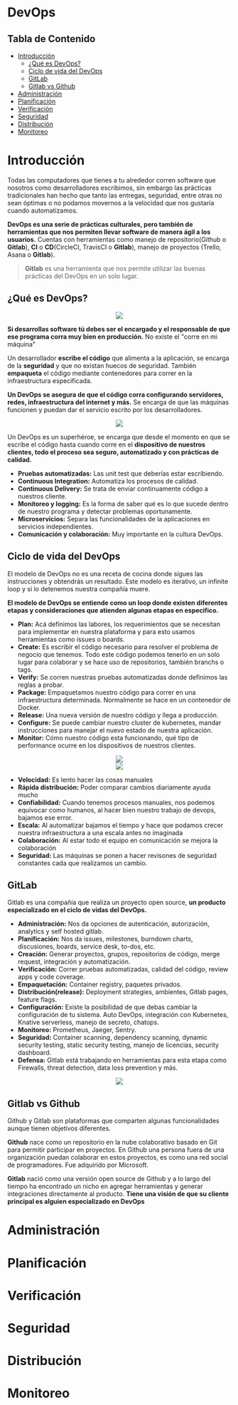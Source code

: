 # DevOps<!-- omit in toc -->

## Tabla de Contenido<!-- omit in toc -->
- [Introducción](#introducción)
  - [¿Qué es DevOps?](#qué-es-devops)
  - [Ciclo de vida del DevOps](#ciclo-de-vida-del-devops)
  - [GitLab](#gitlab)
  - [Gitlab vs Github](#gitlab-vs-github)
- [Administración](#administración)
- [Planificación](#planificación)
- [Verificación](#verificación)
- [Seguridad](#seguridad)
- [Distribución](#distribución)
- [Monitoreo](#monitoreo)

# Introducción

Todas las computadores que tienes a tu alrededor corren software que nosotros como desarrolladores escribimos, sin embargo las prácticas tradicionales han hecho que tanto las entregas, seguridad, entre otras no sean óptimas o no podamos movernos a la velocidad que nos gustaría cuando automatizamos.

**DevOps es una serie de prácticas culturales, pero también de herramientas que nos permiten llevar software de manera ágil a los usuarios.** Cuentas con herramientas como manejo de repositorio(Github o **Gitlab**), **CI** o **CD**(CircleCI, TravisCI o **Gitlab**), manejo de proyectos (Trello, Asana o **Gitlab**).

> **Gitlab** es una herramienta que nos permite utilizar las buenas prácticas del DevOps en un solo lugar.

## ¿Qué es DevOps?

<div align="center">
  <img src="img/devops.jpg">
</div>

**Si desarrollas software tú debes ser el encargado y el responsable de que ese programa corra muy bien en producción.** No existe el "corre en mi máquina"

Un desarrollador **escribe el código** que alimenta a la aplicación, se encarga de la **seguridad** y que no existan huecos de seguridad. También **empaqueta** el código mediante contenedores para correr en la infraestructura especificada.

**Un DevOps se asegura de que el código corra configurando servidores, redes, infraestructura del internet y más.** Se encarga de que las máquinas funcionen y puedan dar el servicio escrito por los desarrolladores.

<div align="center">
  <img src="img/1.png">
</div>


Un DevOps es un superhéroe, se encarga que desde el momento en que se escribe el código hasta cuando corre en el **dispositivo de nuestros clientes, todo el proceso sea seguro, automatizado y con prácticas de calidad.**

* **Pruebas automatizadas:** Las unit test que deberías estar escribiendo.
* **Continuous Integration:** Automatiza los procesos de calidad.
* **Continuous Delivery:** Se trata de enviar continuamente código a nuestros cliente.
* **Monitoreo y logging:** Es la forma de saber qué es lo que sucede dentro de nuestro programa y detectar problemas oportunamente.
* **Microservicios:** Separa las funcionalidades de la aplicaciones en servicios independientes.
* **Comunicación y colaboración:** Muy importante en la cultura DevOps.

## Ciclo de vida del DevOps

El modelo de DevOps no es una receta de cocina donde sigues las instrucciones y obtendrás un resultado. Este modelo es iterativo, un infinite loop y si lo detenemos nuestra compañía muere.

**El modelo de DevOps se entiende como un loop donde existen diferentes etapas y consideraciones que atienden algunas etapas en especifico.**

* **Plan:** Acá definimos las labores, los requerimientos que se necesitan para implementar en nuestra plataforma y para esto usamos herramientas como issues o boards.
* **Create:** Es escribir el código necesario para resolver el problema de negocio que tenemos. Todo este código podemos tenerlo en un solo lugar para colaborar y se hace uso de repositorios, también branchs o tags.
* **Verify:** Se corren nuestras pruebas automatizadas donde definimos las reglas a probar.
* **Package:** Empaquetamos nuestro código para correr en una infraestructura determinada. Normalmente se hace en un contenedor de Docker.
* **Release:** Una nueva versión de nuestro código y llega a producción.
* **Configure:** Se puede cambiar nuestro cluster de kubernetes, mandar instrucciones para manejar el nuevo estado de nuestra aplicación.
* **Monitor:** Cómo nuestro código esta funcionando, qué tipo de performance ocurre en los dispositivos de nuestros clientes.

<div align="center">
  <img src="img/devops2.jpg">
</div>

<div align="center">
  <img src="img/2.png">
</div>

* **Velocidad:** Es lento hacer las cosas manuales
* **Rápida distribución:** Poder comparar cambios diariamente ayuda mucho
* **Confiabilidad:** Cuando tenemos procesos manuales, nos podemos equivocar como humanos, al hacer bien nuestro trabajo de devops, bajamos ese error.
* **Escala:** Al automatizar bajamos el tiempo y hace que podamos crecer nuestra infraestructura a una escala antes no imaginada
* **Colaboración:** Al estar todo el equipo en comunicación se mejora la colaboración
* **Seguridad:** Las máquinas se ponen a hacer revisones de seguridad constantes cada que realizamos un cambio.

## GitLab

Gitlab es una compañía que realiza un proyecto open source, **un producto especializado en el ciclo de vidas del DevOps.**

* **Administración:** Nos da opciones de autenticación, autorización, analytics y self hosted gitlab.
* **Planificación:** Nos da issues, milestones, burndown charts, discusiones, boards, service desk, to-dos, etc.
* **Creación:** Generar proyectos, grupos, repositorios de código, merge request, integración y automatización.
* **Verificación:** Correr pruebas automatizadas, calidad del código, review apps y code coverage.
* **Empaquetación:** Container registry, paquetes privados.
* **Distribución(release):** Deployment strategies, ambientes, Gitlab pages, feature flags.
* **Configuración:** Existe la posibilidad de que debas cambiar la configuración de tu sistema. Auto DevOps, integración con Kubernetes, Knative serverless, manejo de secreto, chatops.
* **Monitoreo:** Prometheus, Jaeger, Sentry.
* **Seguridad:** Container scanning, dependency scanning, dynamic security testing, static security testing, manejo de licencias, security dashboard.
* **Defensa:** Gitlab está trabajando en herramientas para esta etapa como Firewalls, threat detection, data loss prevention y más.

<div align="center">
  <img src="img/gitlab.jpg">
</div>

## Gitlab vs Github

Github y Gitlab son plataformas que comparten algunas funcionalidades aunque tienen objetivos diferentes.

**Github** nace como un repositorio en la nube colaborativo basado en Git para permitir participar en proyectos. En Github una persona fuera de una organización puedan colaborar en estos proyectos, es como una red social de programadores. Fue adquirido por Microsoft.

**Gitlab** nació como una versión open source de Github y a lo largo del tiempo ha encontrado un nicho en agregar herramientas y generar integraciones directamente al producto. **Tiene una visión de que su cliente principal es alguien especializado en DevOps**

# Administración

# Planificación

# Verificación

# Seguridad

# Distribución

# Monitoreo
